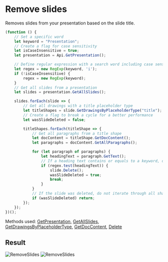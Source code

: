 # Remove slides

Removes slides from your presentation based on the slide title.

```ts
(function () {
    // Set a specific word
    let keyword = "Presentation";
    // Create a flag for case sensitivity
    let isCaseInsensitive = true;
    let presentation = Api.GetPresentation();

    // Define regular expression with a search word including case sensitivity
    let regex = new RegExp(keyword, 'i');
    if (!isCaseInsensitive) {
        regex = new RegExp(keyword);
    }
    // Get all slides from a presentation
    let slides = presentation.GetAllSlides();

    slides.forEach(slide => {
        // Get all drawings with a title placeholder type
        let titleShapes = slide.GetDrawingsByPlaceholderType("title");
        // Create a flag to break a cycle for a better performance
        let wasSlideDeleted = false;

        titleShapes.forEach(titleShape => {
            // Get all paragraphs from a title shape
            let docContent = titleShape.GetDocContent();
            let paragraphs = docContent.GetAllParagraphs();

            for (let paragraph of paragraphs) {
                let headingText = paragraph.GetText();
                // If a heading text contains or equals to a keyword, delete the current slide
                if (regex.test(headingText)) {
                    slide.Delete();
                    wasSlideDeleted = true;
                    break;
                }
            }
            // If the slide was deleted, do not iterate through all shapes
            if (wasSlideDeleted) return;
        });
    });
})();
```

Methods used: [GetPresentation](/docs/office-api/usage-api/presentation-api/Api/Methods/GetPresentation.md), [GetAllSlides](/docs/office-api/usage-api/presentation-api/ApiPresentation/Methods/GetAllSlides.md), [GetDrawingsByPlaceholderType](/docs/office-api/usage-api/presentation-api/ApiSlide/Methods/GetDrawingsByPlaceholderType.md), [GetDocContent](/docs/office-api/usage-api/presentation-api/ApiShape/Methods/GetDocContent.md), [Delete](/docs/office-api/usage-api/presentation-api/ApiSlide/Methods/Delete.md)

## Result

![RemoveSlides](/assets/images/plugins/remove-slides.png#gh-light-mode-only)
![RemoveSlides](/assets/images/plugins/remove-slides.dark.png#gh-dark-mode-only)
